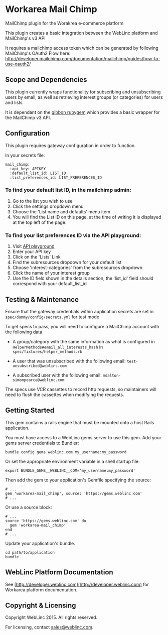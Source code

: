 Workarea Mail Chimp
================================================================================

MailChimp plugin for the Worakrea e-commerce platform

This plugin creates a basic integration between the WebLinc platform and
MailChimp's v3 API

It requires a mailchimp access token which can be generated by following
MailChimp's OAuth2 Flow here: <http://developer.mailchimp.com/documentation/mailchimp/guides/how-to-use-oauth2/>

Scope and Dependencies
--------------------------------------------------------------------------------

This plugin currently wraps functionality for subscribing and unsubscribing users
by email, as well as retrieving interest groups (or categories) for users and lists

It is dependant on the [gibbon rubygem](https://github.com/amro/gibbon) which
provides a basic wrapper for the MailChimp v3 API.

Configuration
--------------------------------------------------------------------------------

This plugin requires gateway configuration in order to function.

In your secrets file:

    mail_chimp:
      :api_key: APIKEY
      :default_list_id: LIST_ID
      :list_preferences_id: LIST_PREFERENCES_ID

### To find your default list ID, in the mailchimp admin:

1. Go to the list you wish to use
2. Click the settings dropdown menu
3. Choose the 'List name and defaults' menu item
4. You will find the List ID on this page, at the time of writing it is displayed
    at the top left of the page.

### To find your list preferences ID via the API playground:

1. Visit [API playground](https://us16.api.mailchimp.com/playground/)
2. Enter your API key
3. Click on the 'Lists' Link
4. Find the subresources dropdown for your default list
5. Choose 'interest-categories' from the subresources dropdown
6. Click the name of your interest group
7. Use the ID field shown in the details section, the 'list_id' field should
    correspond with your default_list_id

Testing & Maintenance
--------------------------------------------------------------------------------

Ensure that the gateway credentials within application secrets are set in
`spec/dummy/config/secrets.yml` for test mode

To get specs to pass, you will need to configure a MailChimp account with the
following data

* A group/category with the same information as what is configured in
    `HelperMethods#email_all_interests_hash` in `spec/fixtures/helper_methods.rb`

* A user that was unsubscribed with the following email: `test-unsubscribed@weblinc.com`

* A subscribed user with the following email: `mdalton-simonpearce@weblinc.com`

The specs use VCR cassettes to record http requests, so maintainers will need to
    flush the cassettes when modifying the requests.

Getting Started
--------------------------------------------------------------------------------

This gem contains a rails engine that must be mounted onto a host Rails application.

You must have access to a WebLinc gems server to use this gem. Add your gems
server credentials to Bundler:

    bundle config gems.weblinc.com my_username:my_password

Or set the appropriate environment variable in a shell startup file:

    export BUNDLE_GEMS__WEBLINC__COM='my_username:my_password'

Then add the gem to your application's Gemfile specifying the source:

    # ...
    gem 'workarea-mail_chimp', source: 'https://gems.weblinc.com'
    # ...

Or use a source block:

    # ...
    source 'https://gems.weblinc.com' do
      gem 'workarea-mail_chimp'
    end
    # ...

Update your application's bundle.

    cd path/to/application
    bundle

WebLinc Platform Documentation
--------------------------------------------------------------------------------

See [http://developer.weblinc.com](http://developer.weblinc.com) for Workarea
platform documentation.

Copyright & Licensing
--------------------------------------------------------------------------------

Copyright WebLinc 2015. All rights reserved.

For licensing, contact sales@weblinc.com.
